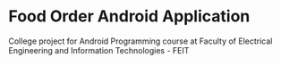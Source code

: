 # Food Order Android Application

College project for Android Programming course at Faculty of Electrical Engineering and Information Technologies - FEIT
